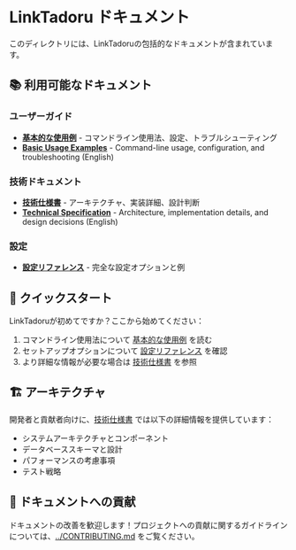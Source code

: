# LinkTadoru ドキュメント

このディレクトリには、LinkTadoruの包括的なドキュメントが含まれています。

## 📚 利用可能なドキュメント

### ユーザーガイド
- **[基本的な使用例](basic-usage.ja.md)** - コマンドライン使用法、設定、トラブルシューティング
- **[Basic Usage Examples](basic-usage.md)** - Command-line usage, configuration, and troubleshooting (English)

### 技術ドキュメント  
- **[技術仕様書](technical-specification.ja.md)** - アーキテクチャ、実装詳細、設計判断
- **[Technical Specification](technical-specification.md)** - Architecture, implementation details, and design decisions (English)

### 設定
- **[設定リファレンス](../config.yaml.example)** - 完全な設定オプションと例

## 🚀 クイックスタート

LinkTadoruが初めてですか？ここから始めてください：

1. コマンドライン使用法について [基本的な使用例](basic-usage.ja.md) を読む
2. セットアップオプションについて [設定リファレンス](../config.yaml.example) を確認
3. より詳細な情報が必要な場合は [技術仕様書](technical-specification.ja.md) を参照

## 🏗️ アーキテクチャ

開発者と貢献者向けに、[技術仕様書](technical-specification.ja.md) では以下の詳細情報を提供しています：

- システムアーキテクチャとコンポーネント
- データベーススキーマと設計
- パフォーマンスの考慮事項
- テスト戦略

## 📝 ドキュメントへの貢献

ドキュメントの改善を歓迎します！プロジェクトへの貢献に関するガイドラインについては、[../CONTRIBUTING.md](../CONTRIBUTING.md) をご覧ください。